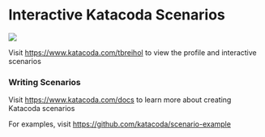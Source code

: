 # Interactive Katacoda Scenarios

[![](http://shields.katacoda.com/katacoda/tbreihol/count.svg)](https://www.katacoda.com/tbreihol "Get your profile on Katacoda.com")

Visit https://www.katacoda.com/tbreihol to view the profile and interactive scenarios

### Writing Scenarios
Visit https://www.katacoda.com/docs to learn more about creating Katacoda scenarios

For examples, visit https://github.com/katacoda/scenario-example
